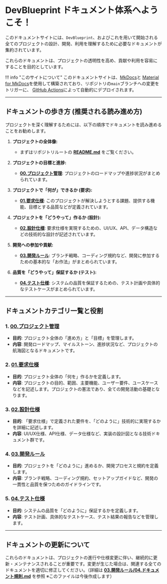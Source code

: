 # DevBlueprint ドキュメント体系へようこそ！

このドキュメントサイトには、`DevBlueprint`、およびこれを用いて開始される全てのプロジェクトの設計、開発、利用を理解するために必要なドキュメントが集約されています。

これらのドキュメントは、プロジェクトの透明性を高め、貢献や利用を容易にすることを目的としています。

!!! info
"このサイトについて" このドキュメントサイトは、[MkDocs](https://www.mkdocs.org/)と
[Material for MkDocs](https://squidfunk.github.io/mkdocs-material/)を使用して構築されており、リポジトリの`main`ブランチへの変更をトリガーに、
[GitHub Actions](https://github.com/BitzLabs/DevBlueprint/actions)によって自動的にデプロイされます。

---

## ドキュメントの歩き方 (推奨される読み進め方)

プロジェクトを深く理解するためには、以下の順序でドキュメントを読み進めることをお勧めします。

1. **プロジェクトの全体像:**
   - まずはリポジトリルートの
     **[README.md](https://github.com/BitzLabs/DevBlueprint)** をご覧ください。

2. **プロジェクトの目標と進捗:**
   - **[00.プロジェクト管理](./00_プロジェクト管理/README.md)**: プロジェクトのロードマップや進捗状況がまとめられています。

3. **プロジェクトで「何が」できるか (要求):**
   - **[01.要求仕様](./01_要求仕様/README.md)**: このプロジェクトが解決しようとする課題、提供する機能、目標とする品質などが定義されています。

4. **プロジェクトを「どうやって」作るか (設計):**
   - **[02.設計仕様](./02_設計仕様/README.md)**: 要求仕様を実現するための、UI/UX、API、データ構造などの技術的な設計が記述されています。

5. **開発への参加や貢献:**
   - **[03.開発ルール](./03_開発ルール/README.md)**: ブランチ戦略、コーディング規約など、開発に参加するための基本的な「お作法」がまとめられています。

6. **品質を「どうやって」保証するか (テスト):**
   - **[04.テスト仕様](./04_テスト仕様/README.md)**: システムの品質を保証するための、テスト計画や具体的なテストケースがまとめられています。

---

## ドキュメントカテゴリ一覧と役割

### 1. [00.プロジェクト管理](./00_プロジェクト管理/README.md)

- **目的**: プロジェクト全体の「進め方」と「目標」を管理します。
- **内容**: 開発ロードマップ、マイルストーン、進捗状況など、プロジェクトの航海図となるドキュメントです。

### 2. [01.要求仕様](./01_要求仕様/README.md)

- **目的**: プロジェクト全体の「何を」作るかを定義します。
- **内容**: プロジェクトの目的、範囲、主要機能、ユーザー要件、ユースケースなどを記述します。プロジェクトの憲法であり、全ての開発活動の基礎となります。

### 3. [02.設計仕様](./02_設計仕様/README.md)

- **目的**: 「要求仕様」で定義された要件を、「どのように」技術的に実現するかを詳細に記述します。
- **内容**:
  UI/UX仕様、API仕様、データ仕様など、実装の設計図となる技術ドキュメント群です。

### 4. [03.開発ルール](./03_開発ルール/README.md)

- **目的**: プロジェクトを「どのように」進めるか、開発プロセスと規約を定義します。
- **内容**: ブランチ戦略、コーディング規約、セットアップガイドなど、開発の一貫性と品質を保つためのガイドラインです。

### 5. [04.テスト仕様](./04_テスト仕様/README.md)

- **目的**: システムの品質を「どのように」保証するかを定義します。
- **内容**: テスト計画、具体的なテストケース、テスト結果の報告などを管理します。

---

## ドキュメントの更新について

これらのドキュメントは、プロジェクトの進行や仕様変更に伴い、継続的に更新・メンテナンスされることが重要です。変更が生じた場合は、関連する全てのドキュメントを適切に修正してください。（詳細は
**[03.開発ルール/04.ドキュメント規則.md](./03_開発ルール/04_ドキュメント規則.md)**
を参照 ※このファイルは今後作成します）
